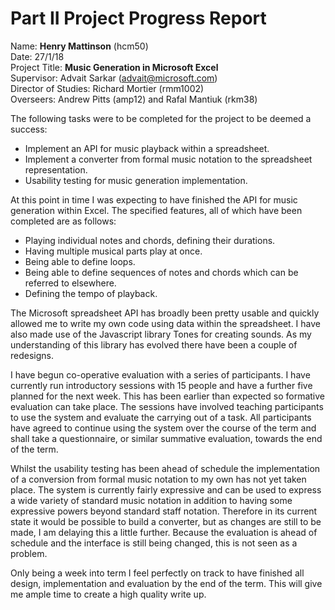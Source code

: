 # Part II Project Progress Report

Name: **Henry Mattinson** (hcm50)<br>Date: 27/1/18<br>Project Title: **Music Generation in Microsoft Excel**<br>Supervisor: Advait Sarkar (advait@microsoft.com)<br>Director of Studies: Richard Mortier (rmm1002)<br>Overseers: Andrew Pitts (amp12) and Rafal Mantiuk (rkm38)<br>

The following tasks were to be completed for the project to be deemed a success:

* Implement an API for music playback within a spreadsheet.
* Implement a converter from formal music notation to the spreadsheet representation.
* Usability testing for music generation implementation.

At this point in time I was expecting to have finished the API for music generation within Excel. The specified features, all of which have been completed are as follows:

- Playing individual notes and chords, defining their durations.
- Having multiple musical parts play at once.
- Being able to define loops. 
- Being able to define sequences of notes and chords which can be referred to elsewhere. 
- Defining the tempo of playback.

The Microsoft spreadsheet API has broadly been pretty usable and quickly allowed me to write my own code using data within the spreadsheet. I have also made use of the Javascript library Tones for creating sounds. As my understanding of this library has evolved there have been a couple of redesigns.

I have begun co-operative evaluation with a series of participants. I have currently run introductory sessions with 15 people and have a further five planned for the next week. This has been earlier than expected so formative evaluation can take place. The sessions have involved teaching participants to use the system and evaluate the carrying out of a task. All participants have agreed to continue using the system over the course of the term and shall take a questionnaire, or similar summative evaluation, towards the end of the term.

Whilst the usability testing has been ahead of schedule the implementation of a conversion from formal music notation to my own has not yet taken place. The system is currently fairly expressive and can be used to express a wide variety of standard music notation in addition to having some expressive powers beyond standard staff notation. Therefore in its current state it would be possible to build a converter, but as changes are still to be made, I am delaying this a little further. Because the evaluation is ahead of schedule and the interface is still being changed, this is not seen as a problem. 

Only being a week into term I feel perfectly on track to have finished all design, implementation and evaluation by the end of the term. This will give me ample time to create a high quality write up. 
